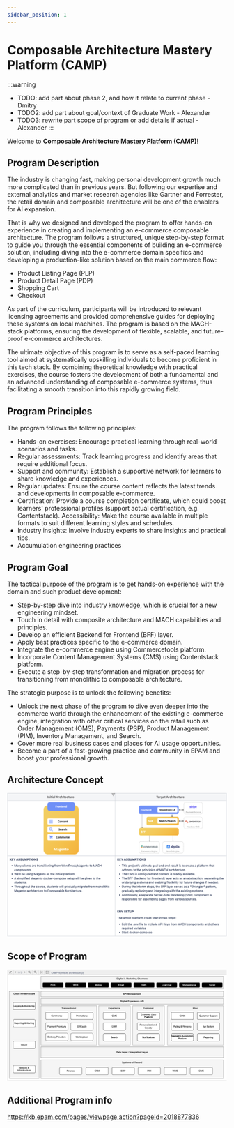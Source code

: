 ```yaml
---
sidebar_position: 1
---
```


# Composable Architecture Mastery Platform (CAMP)

:::warning
- TODO: add part about phase 2, and how it relate to current phase - Dmitry
- TODO2: add part about goal/context of Graduate Work - Alexander
- TODO3: rewrite part scope of program or add details if actual - Alexander
:::


Welcome to **Composable Architecture Mastery Platform (CAMP)**!

## Program Description
The industry is changing fast, making personal development growth much more complicated than in previous years. But following our expertise and external analytics and market research agencies like Gartner and Forrester, the retail domain and composable architecture will be one of the enablers for AI expansion.

That is why we designed and developed the program to offer hands-on experience in creating and implementing an e-commerce composable architecture. The program follows a structured, unique step-by-step format to guide you through the essential components of building an e-commerce solution, including diving into the e-commerce domain specifics and developing a production-like solution based on the main commerce flow:
- Product Listing Page (PLP)
- Product Detail Page (PDP)
- Shopping Cart
- Checkout

As part of the curriculum, participants will be introduced to relevant licensing agreements and provided comprehensive guides for deploying these systems on local machines. The program is based on the MACH-stack platforms, ensuring the development of flexible, scalable, and future-proof e-commerce architectures.

The ultimate objective of this program is to serve as a self-paced learning tool aimed at systematically upskilling individuals to become proficient in this tech stack. By combining theoretical knowledge with practical exercises, the course fosters the development of both a fundamental and an advanced understanding of composable e-commerce systems, thus facilitating a smooth transition into this rapidly growing field.

## Program Principles

The program follows the following principles:
- Hands-on exercises: Encourage practical learning through real-world scenarios and tasks.
- Regular assessments: Track learning progress and identify areas that require additional focus.
- Support and community: Establish a supportive network for learners to share knowledge and experiences.
- Regular updates: Ensure the course content reflects the latest trends and developments in composable e-commerce.
- Certification: Provide a course completion certificate, which could boost learners' professional profiles (support actual certification, e.g. Contentstack).
Accessibility: Make the course available in multiple formats to suit different learning styles and schedules.
- Industry insights: Involve industry experts to share insights and practical tips.
- Accumulation engineering practices

## Program Goal

The tactical purpose of the program is to get hands-on experience with the domain and such product development:
- Step-by-step dive into industry knowledge, which is crucial for a new engineering mindset.
- Touch in detail with composite architecture and MACH capabilities and principles.
- Develop an efficient Backend for Frontend (BFF) layer.
- Apply best practices specific to the e-commerce domain.
- Integrate the e-commerce engine using Commercetools platform.
- Incorporate Content Management Systems (CMS) using Contentstack platform.
- Execute a step-by-step transformation and migration process for transitioning from monolithic to composable architecture.

The strategic purpose is to unlock the following benefits:
- Unlock the next phase of the program to dive even deeper into the commerce world through the enhancement of the existing e-commerce engine, integration with other critical services on the retail such as Order Management (OMS), Payments (PSP), Product Management (PIM), Inventory Management, and Search.
- Cover more real business cases and places for AI usage opportunities.
- Become a part of a fast-growing practice and community in EPAM and boost your professional growth.

## Architecture Concept

![architecture-concept.png](assets/architecture-concept.png)


## Scope of Program

![program-scope.png](assets/program-scope.png)


## Additional Program info

https://kb.epam.com/pages/viewpage.action?pageId=2018877836
